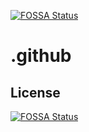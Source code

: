 [![FOSSA Status](https://app.fossa.com/api/projects/git%2Bgithub.com%2Fconfidential-containers%2F.github.svg?type=shield)](https://app.fossa.com/projects/git%2Bgithub.com%2Fconfidential-containers%2F.github?ref=badge_shield)

# .github

## License
[![FOSSA Status](https://app.fossa.com/api/projects/git%2Bgithub.com%2Fconfidential-containers%2F.github.svg?type=large)](https://app.fossa.com/projects/git%2Bgithub.com%2Fconfidential-containers%2F.github?ref=badge_large)